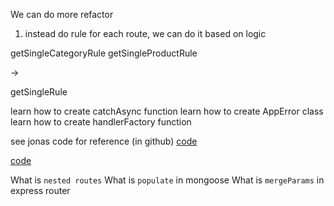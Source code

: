 We can do more refactor

1. instead do rule for each route, we can do it based on logic

getSingleCategoryRule
getSingleProductRule

->

getSingleRule

<!--  -->

learn how to create catchAsync function
learn how to create AppError class
learn how to create handlerFactory function

see jonas code for reference (in github)
[code](https://github.com/sdmisra/SchmedtmannNodeCourse/blob/main/4-natours/after-section-14/controllers/userController.js)

[code](https://github.com/Boghdady/udemy-build-ecommerce-api-using-nodejs/blob/master/services/handlersFactory.js)

<!--  -->

What is `nested routes`
What is `populate` in mongoose
What is `mergeParams` in express router

<!--  -->
